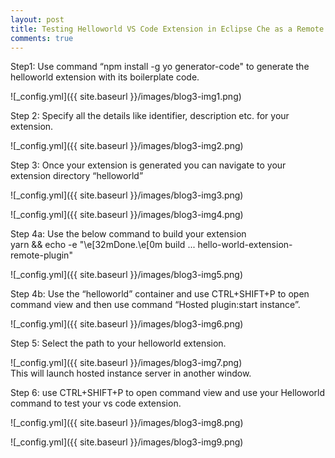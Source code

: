 ```yaml
---
layout: post
title: Testing Helloworld VS Code Extension in Eclipse Che as a Remote Plugin
comments: true
---
```


Step1: Use command “npm install -g yo generator-code" to generate the helloworld extension with its boilerplate code.  
  
 ![_config.yml]({{ site.baseurl }}/images/blog3-img1.png)  

Step 2: Specify all the details like identifier, description etc. for your extension.  
  
 ![_config.yml]({{ site.baseurl }}/images/blog3-img2.png)  

Step 3: Once your extension is generated you can navigate to your extension directory “helloworld”  
  
![_config.yml]({{ site.baseurl }}/images/blog3-img3.png)  
  
![_config.yml]({{ site.baseurl }}/images/blog3-img4.png)
  

Step 4a: Use the below command to build your extension  
yarn && echo -e "\e[32mDone.\e[0m build ... hello-world-extension-remote-plugin"  
  
 ![_config.yml]({{ site.baseurl }}/images/blog3-img5.png)  

Step 4b: Use the “helloworld” container and use CTRL+SHIFT+P to open command view and then use command “Hosted plugin:start instance”.  
  
![_config.yml]({{ site.baseurl }}/images/blog3-img6.png)    
  
Step 5: Select the path to your helloworld extension.  
  
![_config.yml]({{ site.baseurl }}/images/blog3-img7.png)   
This will launch hosted instance server in another window.  
  
Step 6: use CTRL+SHIFT+P to open command view and use your Helloworld command to test your vs code extension.      
  
![_config.yml]({{ site.baseurl }}/images/blog3-img8.png)
  
  
![_config.yml]({{ site.baseurl }}/images/blog3-img9.png) 

